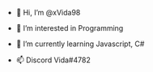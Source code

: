 - 👋 Hi, I’m @xVida98
- 👀 I’m interested in Programming 
- 🌱 I’m currently learning Javascript, C#

- 📫 Discord Vida#4782

